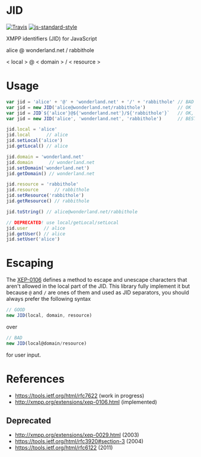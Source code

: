 JID
===

[![Travis](https://img.shields.io/travis/node-xmpp/JID/master.svg?style=flat-square)](https://travis-ci.org/node-xmpp/JID/branches)
[![js-standard-style](https://img.shields.io/badge/code%20style-standard-brightgreen.svg?style=flat-square)](http://standardjs.com/)

XMPP identifiers (JID) for JavaScript

alice   @ wonderland.net /  rabbithole

< local > @ <   domain   > / < resource >

# Usage

```javascript
var jid = 'alice' + '@' + 'wonderland.net' + '/' + 'rabbithole' // BAD !
var jid = new JID('alice@wonderland.net/rabbithole')            // OK
var jid = JID`${'alice'}@${'wonderland.net'}/${'rabbithole'}`   // OK, es6 tagged template string
var jid = new JID('alice', 'wonderland.net', 'rabbithole')      // BEST; see section on escaping below

jid.local = 'alice'
jid.local      // alice
jid.setLocal('alice')
jid.getLocal() // alice

jid.domain = 'wonderland.net'
jid.domain      // wonderland.net
jid.setDomain('wonderland.net')
jid.getDomain() // wonderland.net

jid.resource = 'rabbithole'
jid.resource      // rabbithole
jid.setResource('rabbithole')
jid.getResource() // rabbithole

jid.toString() // alice@wonderland.net/rabbithole

// DEPRECATED! use local/getLocal/setLocal
jid.user      // alice
jid.getUser() // alice
jid.setUser('alice')
```

# Escaping

The [XEP-0106](http://xmpp.org/extensions/xep-0106.html) defines a method to escape and unescape characters that aren't allowed in the local part of the JID. This library fully implement it but because `@` and `/` are ones of them and used as JID separators, you should always prefer the following syntax

```javascript
// GOOD
new JID(local, domain, resource)
```

over

```javascript
// BAD
new JID(local@domain/resource)
```

for user input.

# References

* https://tools.ietf.org/html/rfc7622 (work in progress)
* http://xmpp.org/extensions/xep-0106.html (implemented)

## Deprecated

* http://xmpp.org/extensions/xep-0029.html (2003)
* https://tools.ietf.org/html/rfc3920#section-3 (2004)
* https://tools.ietf.org/html/rfc6122 (2011)
